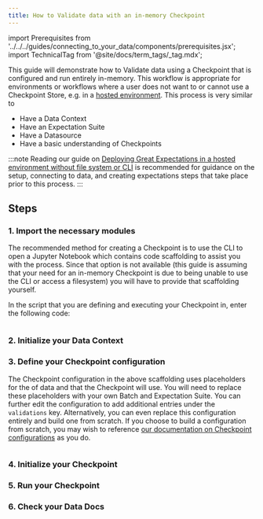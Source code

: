 ```yaml
---
title: How to Validate data with an in-memory Checkpoint
---
```

import Prerequisites from '../../../guides/connecting_to_your_data/components/prerequisites.jsx';
import TechnicalTag from '@site/docs/term_tags/_tag.mdx';

This guide will demonstrate how to Validate data using a Checkpoint that is configured and run entirely in-memory.  This workflow is appropriate for environments or workflows where a user does not want to or cannot use a Checkpoint Store, e.g. in a [hosted environment](../../../deployment_patterns/how_to_instantiate_a_data_context_hosted_environments.md). This process is very similar to 


<Prerequisites>

- Have a Data Context
- Have an Expectation Suite
- Have a Datasource
- Have a basic understanding of Checkpoints

</Prerequisites>

:::note
Reading our guide on [Deploying Great Expectations in a hosted environment without file system or CLI](../../../deployment_patterns/how_to_instantiate_a_data_context_hosted_environments.md) is recommended for guidance on the setup, connecting to data, and creating expectations steps that take place prior to this process.
:::

## Steps

### 1. Import the necessary modules

The recommended method for creating a Checkpoint is to use the CLI to open a Jupyter Notebook which contains code scaffolding to assist you with the process.  Since that option is not available (this guide is assuming that your need for an in-memory Checkpoint is due to being unable to use the CLI or access a filesystem) you will have to provide that scaffolding yourself.

In the script that you are defining and executing your Checkpoint in, enter the following code:

```python

```

### 2. Initialize your Data Context

### 3. Define your Checkpoint configuration

The Checkpoint configuration in the above scaffolding uses placeholders for the <TechnicalTag tag="batch" text="Batch" /> of data and <TechnicalTag tag="expectation_suite" text="Expectation Suite" /> that the Checkpoint will use.  You will need to replace these placeholders with your own Batch and Expectation Suite.  You can further edit the configuration to add additional entries under the `validations` key.  Alternatively, you can even replace this configuration entirely and build one from scratch.  If you choose to build a configuration from scratch, you may wish to reference [our documentation on Checkpoint configurations](../../../terms/checkpoint.md#checkpoint-configuration) as you do. 

```python

```

### 4. Initialize your Checkpoint 

### 5. Run your Checkpoint

### 6. Check your Data Docs
